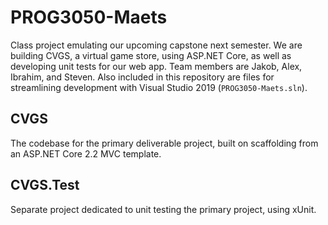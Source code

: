 # PROG3050-Maets
Class project emulating our upcoming capstone next semester. We are building CVGS, a virtual game store, using ASP.NET Core, as well as developing unit tests for our web app. Team members are Jakob, Alex, Ibrahim, and Steven.
Also included in this repository are files for streamlining development with Visual Studio 2019 (`PROG3050-Maets.sln`).

## CVGS
The codebase for the primary deliverable project, built on scaffolding from an ASP.NET Core 2.2 MVC template.

## CVGS.Test
Separate project dedicated to unit testing the primary project, using xUnit.

